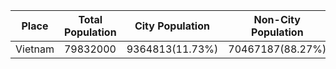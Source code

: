 | Place | Total Population | City Population | Non-City Population |
| --- | --- | --- | --- |
| Vietnam | 79832000 | 9364813(11.73%) | 70467187(88.27%) |
